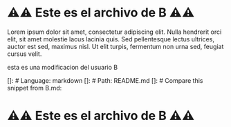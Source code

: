 # ⚠️⚠️ Este es el archivo de **B** ⚠️⚠️

Lorem ipsum dolor sit amet, consectetur adipiscing elit.
Nulla hendrerit orci elit, sit amet molestie lacus lacinia quis.
Sed pellentesque lectus ultrices, auctor est sed, maximus nisl.
Ut elit turpis, fermentum non urna sed, feugiat cursus velit.

esta es una modificacion del usuario B
  
  []: # Language: markdown
  []: # Path: README.md
  []: # Compare this snippet from B.md:

  

# ⚠️⚠️ Este es el archivo de **B** ⚠️⚠️
